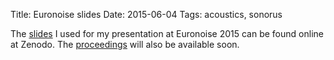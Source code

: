 Title: Euronoise slides
Date: 2015-06-04
Tags: acoustics, sonorus

The [slides](http://dx.doi.org/10.5281/zenodo.18111) I used for my presentation at Euronoise 2015 can be found online at Zenodo.
The [proceedings](http://dx.doi.org/10.5281/zenodo.15702) will also be available soon.
